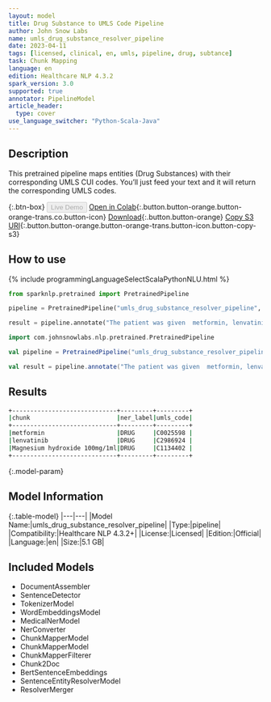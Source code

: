 ```yaml
---
layout: model
title: Drug Substance to UMLS Code Pipeline
author: John Snow Labs
name: umls_drug_substance_resolver_pipeline
date: 2023-04-11
tags: [licensed, clinical, en, umls, pipeline, drug, subtance]
task: Chunk Mapping
language: en
edition: Healthcare NLP 4.3.2
spark_version: 3.0
supported: true
annotator: PipelineModel
article_header:
  type: cover
use_language_switcher: "Python-Scala-Java"
---
```


## Description

This pretrained pipeline maps entities (Drug Substances) with their corresponding UMLS CUI codes. You’ll just feed your text and it will return the corresponding UMLS codes.

{:.btn-box}
<button class="button button-orange" disabled>Live Demo</button>
[Open in Colab](https://colab.research.google.com/github/JohnSnowLabs/spark-nlp-workshop/blob/master/healthcare-nlp/07.0.Pretrained_Clinical_Pipelines.ipynb){:.button.button-orange.button-orange-trans.co.button-icon}
[Download](https://s3.amazonaws.com/auxdata.johnsnowlabs.com/clinical/models/umls_drug_substance_resolver_pipeline_en_4.3.2_3.0_1681217098344.zip){:.button.button-orange}
[Copy S3 URI](s3://auxdata.johnsnowlabs.com/clinical/models/umls_drug_substance_resolver_pipeline_en_4.3.2_3.0_1681217098344.zip){:.button.button-orange.button-orange-trans.button-icon.button-copy-s3}

## How to use



<div class="tabs-box" markdown="1">
{% include programmingLanguageSelectScalaPythonNLU.html %}

```python
from sparknlp.pretrained import PretrainedPipeline

pipeline = PretrainedPipeline("umls_drug_substance_resolver_pipeline", "en", "clinical/models")

result = pipeline.annotate("The patient was given  metformin, lenvatinib and Magnesium hydroxide 100mg/1ml")
```
```scala
import com.johnsnowlabs.nlp.pretrained.PretrainedPipeline

val pipeline = PretrainedPipeline("umls_drug_substance_resolver_pipeline", "en", "clinical/models")

val result = pipeline.annotate("The patient was given  metformin, lenvatinib and Magnesium hydroxide 100mg/1ml")
```

</div>

## Results

```bash
+-----------------------------+---------+---------+
|chunk                        |ner_label|umls_code|
+-----------------------------+---------+---------+
|metformin                    |DRUG     |C0025598 |
|lenvatinib                   |DRUG     |C2986924 |
|Magnesium hydroxide 100mg/1ml|DRUG     |C1134402 |
+-----------------------------+---------+---------+
```


{:.model-param}
## Model Information

{:.table-model}
|---|---|
|Model Name:|umls_drug_substance_resolver_pipeline|
|Type:|pipeline|
|Compatibility:|Healthcare NLP 4.3.2+|
|License:|Licensed|
|Edition:|Official|
|Language:|en|
|Size:|5.1 GB|

## Included Models

- DocumentAssembler
- SentenceDetector
- TokenizerModel
- WordEmbeddingsModel
- MedicalNerModel
- NerConverter
- ChunkMapperModel
- ChunkMapperModel
- ChunkMapperFilterer
- Chunk2Doc
- BertSentenceEmbeddings
- SentenceEntityResolverModel
- ResolverMerger
